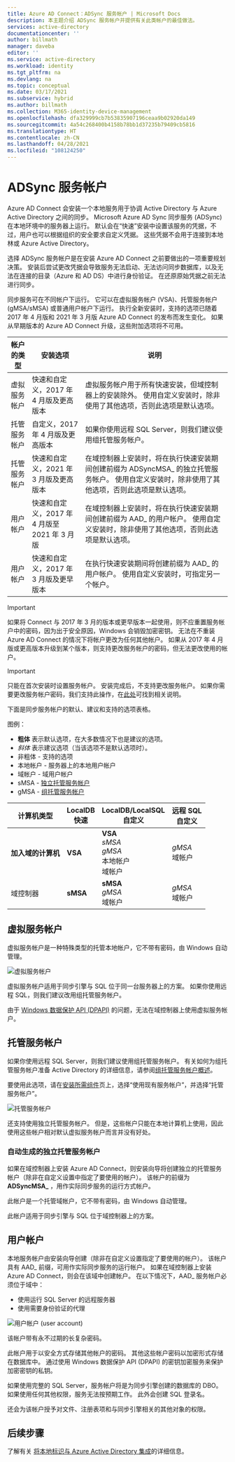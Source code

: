 ```yaml
---
title: Azure AD Connect：ADSync 服务帐户 | Microsoft Docs
description: 本主题介绍 ADSync 服务帐户并提供有关此类帐户的最佳做法。
services: active-directory
documentationcenter: ''
author: billmath
manager: daveba
editor: ''
ms.service: active-directory
ms.workload: identity
ms.tgt_pltfrm: na
ms.devlang: na
ms.topic: conceptual
ms.date: 03/17/2021
ms.subservice: hybrid
ms.author: billmath
ms.collection: M365-identity-device-management
ms.openlocfilehash: dfa329999cb7b53835907196ceaa9b02920da149
ms.sourcegitcommit: 4a54c268400b4158b78bb1d37235b79409cb5816
ms.translationtype: HT
ms.contentlocale: zh-CN
ms.lasthandoff: 04/28/2021
ms.locfileid: "108124250"
---
```

# <a name="adsync-service-account"></a>ADSync 服务帐户
Azure AD Connect 会安装一个本地服务用于协调 Active Directory 与 Azure Active Directory 之间的同步。  Microsoft Azure AD Sync 同步服务 (ADSync) 在本地环境中的服务器上运行。  默认会在“快速”安装中设置该服务的凭据，不过，用户也可以根据组织的安全要求自定义凭据。  这些凭据不会用于连接到本地林或 Azure Active Directory。

选择 ADSync 服务帐户是在安装 Azure AD Connect 之前要做出的一项重要规划决策。  安装后尝试更改凭据会导致服务无法启动、无法访问同步数据库，以及无法在连接的目录（Azure 和 AD DS）中进行身份验证。  在还原原始凭据之前无法进行同步。

同步服务可在不同帐户下运行。 它可以在虚拟服务帐户 (VSA)、托管服务帐户 (gMSA/sMSA) 或普通用户帐户下运行。 执行全新安装时，支持的选项已随着 2017 年 4 月版和 2021 年 3 月版 Azure AD Connect 的发布而发生变化。 如果从早期版本的 Azure AD Connect 升级，这些附加选项将不可用。 


|帐户的类型|安装选项|说明| 
|-----|------|-----|
|虚拟服务帐户|快速和自定义，2017 年 4 月版及更高版本| 虚拟服务帐户用于所有快速安装，但域控制器上的安装除外。 使用自定义安装时，除非使用了其他选项，否则此选项是默认选项。| 
|托管服务帐户|自定义，2017 年 4 月版及更高版本|如果你使用远程 SQL Server，则我们建议使用组托管服务帐户。 |
|托管服务帐户|快速和自定义，2021 年 3 月版及更高版本|在域控制器上安装时，将在执行快速安装期间创建前缀为 ADSyncMSA_ 的独立托管服务帐户。 使用自定义安装时，除非使用了其他选项，否则此选项是默认选项。|
|用户帐户|快速和自定义，2017 年 4 月版至 2021 年 3 月版|在域控制器上安装时，将在执行快速安装期间创建前缀为 AAD_ 的用户帐户。 使用自定义安装时，除非使用了其他选项，否则此选项是默认选项。|
|用户帐户|快速和自定义，2017 年 3 月版及更早版本|在执行快速安装期间将创建前缀为 AAD_ 的用户帐户。 使用自定义安装时，可指定另一个帐户。| 

>[!IMPORTANT]
> 如果将 Connect 与 2017 年 3 月的版本或更早版本一起使用，则不应重置服务帐户中的密码，因为出于安全原因，Windows 会销毁加密密钥。 无法在不重装 Azure AD Connect 的情况下将帐户更改为任何其他帐户。 如果从 2017 年 4 月版或更高版本升级到某个版本，则支持更改服务帐户的密码，但无法更改使用的帐户。 

> [!IMPORTANT]
> 只能在首次安装时设置服务帐户。 安装完成后，不支持更改服务帐户。 如果你需要更改服务帐户密码，我们支持此操作，在[此处](how-to-connect-sync-change-serviceacct-pass.md)可找到相关说明。

下面是同步服务帐户的默认、建议和支持的选项表格。 

图例： 

- **粗体** 表示默认选项，在大多数情况下也是建议的选项。 
- *斜体* 表示建议选项（当该选项不是默认选项时）。 
- 非粗体 - 支持的选项 
- 本地帐户 - 服务器上的本地用户帐户 
- 域帐户 - 域用户帐户 
- sMSA - [独立托管服务帐户](/previous-versions/windows/it-pro/windows-server-2008-R2-and-2008/dd548356(v=ws.10))
- gMSA - [组托管服务帐户](/previous-versions/windows/it-pro/windows-server-2012-R2-and-2012/hh831782(v=ws.11)) 

|计算机类型 |**LocalDB</br> 快速**|**LocalDB/LocalSQL</br> 自定义**|**远程 SQL</br> 自定义**|
|-----|-----|-----|-----|
|**加入域的计算机**|**VSA**|**VSA**</br> *sMSA*</br> *gMSA*</br> 本地帐户</br> 域帐户| *gMSA* </br>域帐户|
|域控制器| **sMSA**|**sMSA** </br>*gMSA*</br> 域帐户|*gMSA*</br>域帐户| 

## <a name="virtual-service-account"></a>虚拟服务帐户 

虚拟服务帐户是一种特殊类型的托管本地帐户，它不带有密码，由 Windows 自动管理。 

 ![虚拟服务帐户](media/concept-adsync-service-account/account-1.png)

虚拟服务帐户适用于同步引擎与 SQL 位于同一台服务器上的方案。 如果你使用远程 SQL，则我们建议改用组托管服务帐户。 

由于 [Windows 数据保护 API (DPAPI)](/previous-versions/ms995355(v=msdn.10)) 的问题，无法在域控制器上使用虚拟服务帐户。 

## <a name="managed-service-account"></a>托管服务帐户 

如果你使用远程 SQL Server，则我们建议使用组托管服务帐户。 有关如何为组托管服务帐户准备 Active Directory 的详细信息，请参阅[组托管服务帐户概述](/previous-versions/windows/it-pro/windows-server-2012-R2-and-2012/hh831782(v=ws.11))。 

要使用此选项，请在[安装所需组件](how-to-connect-install-custom.md#install-required-components)页上，选择“使用现有服务帐户”，并选择“托管服务帐户”。 

 ![托管服务帐户](media/concept-adsync-service-account/account-2.png)

还支持使用独立托管服务帐户。 但是，这些帐户只能在本地计算机上使用，因此使用这些帐户相对默认虚拟服务帐户而言并没有好处。 

### <a name="auto-generated-standalone-managed-service-account"></a>自动生成的独立托管服务帐户 

如果在域控制器上安装 Azure AD Connect，则安装向导将创建独立的托管服务帐户（除非在自定义设置中指定了要使用的帐户）。 该帐户的前缀为 **ADSyncMSA_** ，用作实际同步服务的运行方式帐户。 

此帐户是一个托管域帐户，它不带有密码，由 Windows 自动管理。 

此帐户适用于同步引擎与 SQL 位于域控制器上的方案。 

## <a name="user-account"></a>用户帐户 

本地服务帐户由安装向导创建（除非在自定义设置指定了要使用的帐户）。 该帐户具有 AAD_ 前缀，可用作实际同步服务的运行帐户。 如果在域控制器上安装 Azure AD Connect，则会在该域中创建帐户。 在以下情况下，AAD_ 服务帐户必须位于域中： 
- 使用运行 SQL Server 的远程服务器 
- 使用需要身份验证的代理 

 ![用户帐户 (user account)](media/concept-adsync-service-account/account-3.png)

该帐户带有永不过期的长复杂密码。 

此帐户用于以安全方式存储其他帐户的密码。 其他这些帐户密码以加密形式存储在数据库中。 通过使用 Windows 数据保护 API (DPAPI) 的密钥加密服务来保护加密密钥的私钥。 

如果使用完整的 SQL Server，服务帐户将是为同步引擎创建的数据库的 DBO。 如果使用任何其他权限，服务无法按预期工作。 此外会创建 SQL 登录名。 

还会为该帐户授予对文件、注册表项和与同步引擎相关的其他对象的权限。 


## <a name="next-steps"></a>后续步骤
了解有关 [将本地标识与 Azure Active Directory 集成](whatis-hybrid-identity.md)的详细信息。